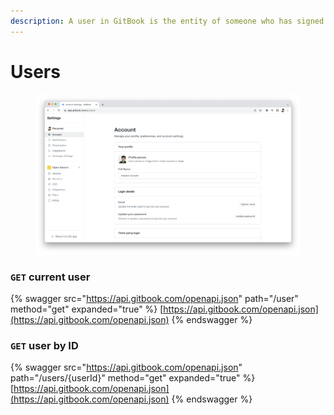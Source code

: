 ```yaml
---
description: A user in GitBook is the entity of someone who has signed up with an account.
---
```


# Users

<figure><img src="../../.gitbook/assets/User.png" alt=""><figcaption></figcaption></figure>

### `GET` current user

{% swagger src="https://api.gitbook.com/openapi.json" path="/user" method="get" expanded="true" %}
[https://api.gitbook.com/openapi.json](https://api.gitbook.com/openapi.json)
{% endswagger %}

### `GET` user by ID

{% swagger src="https://api.gitbook.com/openapi.json" path="/users/{userId}" method="get" expanded="true" %}
[https://api.gitbook.com/openapi.json](https://api.gitbook.com/openapi.json)
{% endswagger %}
